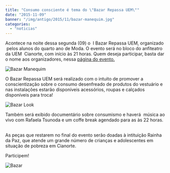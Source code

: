 ```yaml
---
title: "Consumo consciente é tema do \"Bazar Repassa UEM\""
date: "2015-11-09"
banner: "/img/antigo/2015/11/bazar-manequim.jpg"
categories: 
  - "noticias"
---
```




Acontece na noite dessa segunda (09) o  I Bazar Repassa UEM, organizado  pelos alunos do quarto ano de Moda. O evento será no bloco do anfiteatro da UEM  Cianorte, com início às 21 horas. Quem deseja participar, basta dar o nome aos organizadores, nessa [página do evento.](https://www.facebook.com/photo.php?fbid=783709258422192&set=gm.181393288871859&type=3&theater)  

<!-- more -->

![Bazar Manequim](/img/antigo/2015/11/bazar-manequim.jpg)

O Bazar Repassa UEM será realizado com o intuito de promover a conscientização sobre o consumo desenfreado de produtos do vestuário e nas instalações estarão disponíveis acessórios, roupas e calçados disponíveis para troca!

![Bazar Look](/img/antigo/2015/11/Bazar-look.jpg)

Também será exibido documentário sobre consumismo e haverá  música ao vivo com Rafaela Tsunoda e um coffe break agendado para as às 22 horas.  

As peças que restarem no final do evento serão doadas à intituição Rainha da Paz, que atende um grande número de crianças e adolescentes em situação de pobreza em Cianorte. 

Participem!

![Bazar](/img/antigo/2015/11/bazar.jpg)
